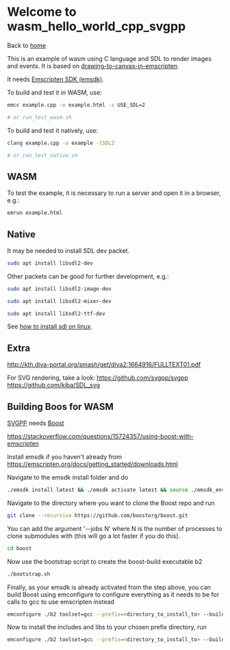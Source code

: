 # Welcome to wasm_hello_world_cpp_svgpp

Back to [home](../readme.md)

This is an example of wasm using C language and SDL to render images and events. It is based on [drawing-to-canvas-in-emscripten](https://web.dev/drawing-to-canvas-in-emscripten/).


It needs [Emscripten SDK (emsdk)](../readme.md#Installing-the-C-Emscripten-SDK).

To build and test it in WASM, use:
```bash
emcc example.cpp -o example.html -s USE_SDL=2

# or run_test_wasm.sh
```

To build and test it natively, use:

```bash
clang example.cpp -o example -lSDL2

# or run_test_native.sh
```

## WASM

To test the example, it is necessary to run a server and open it in a browser, e.g.:
```bash
emrun example.html
```


## Native

It may be needed to install SDL dev packet.

```bash
sudo apt install libsdl2-dev
```

Other packets can be good for further development, e.g.:

```bash
sudo apt install libsdl2-image-dev

sudo apt install libsdl2-mixer-dev

sudo apt install libsdl2-ttf-dev
```

See [how to install sdl on linux](https://learncgames.com/tutorials/how-to-install-sdl-on-linux/).

## Extra

http://kth.diva-portal.org/smash/get/diva2:1664916/FULLTEXT01.pdf


For SVG rendering, take a look:
https://github.com/svgpp/svgpp
https://github.com/kiba/SDL_svg


## Building Boos for WASM

[SVGPP](https://github.com/svgpp/svgpp) needs [Boost](https://github.com/boostorg/boost)


https://stackoverflow.com/questions/15724357/using-boost-with-emscripten


Install emsdk if you haven't already from https://emscripten.org/docs/getting_started/downloads.html

Navigate to the emsdk install folder and do

```bash
./emsdk install latest && ./emsdk activate latest && source ./emsdk_env.sh
```

Navigate to the directory where you want to clone the Boost repo and run

```bash
git clone --recursive https://github.com/boostorg/boost.git
```

You can add the argument '--jobs N' where N is the number of processes to clone submodules with (this will go a lot faster if you do this).

```bash
cd boost
```

Now use the bootstrap script to create the boost-build executable b2

```bash
./bootstrap.sh
```

Finally, as your emsdk is already activated from the step above, you can build Boost using emconfigure to configure everything as it needs to be for calls to gcc to use emscripten instead

```bash
emconfigure ./b2 toolset=gcc --prefix=<directory_to_install_to> --build-dir=<directory_for_intermediate_build_files>
```

Now to install the includes and libs to your chosen prefix directory, run

```bash
emconfigure ./b2 toolset=gcc --prefix=<directory_to_install_to> --build-dir=<directory_for_intermediate_build_files> install
```


